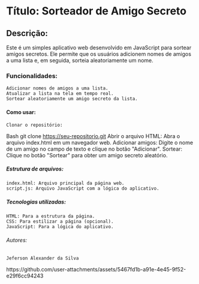 # Título: Sorteador de Amigo Secreto
## Descrição:
Este é um simples aplicativo web desenvolvido em JavaScript para sortear amigos secretos. Ele permite que os usuários adicionem nomes de amigos a uma lista e, em seguida, sorteia aleatoriamente um nome.
### Funcionalidades:
	Adicionar nomes de amigos a uma lista.
	Atualizar a lista na tela em tempo real.
	Sortear aleatoriamente um amigo secreto da lista.
#### Como usar:
	Clonar o repositório: 
Bash
git clone https://seu-repositorio.git
	Abrir o arquivo HTML: Abra o arquivo index.html em um navegador web.
	Adicionar amigos: Digite o nome de um amigo no campo de texto e clique no botão "Adicionar".
	Sortear: Clique no botão "Sortear" para obter um amigo secreto aleatório.

##### Estrutura de arquivos:
	index.html: Arquivo principal da página web.
	script.js: Arquivo JavaScript com a lógica do aplicativo.
##### Tecnologias utilizadas:
	HTML: Para a estrutura da página.
	CSS: Para estilizar a página (opcional).
	JavaScript: Para a lógica do aplicativo.
###### Autores:
	Jeferson Alexander da Silva

<section >
	<p> https://github.com/user-attachments/assets/5467fd1b-a91e-4e45-9f52-e29f6cc94243 </p>
<M/section>
